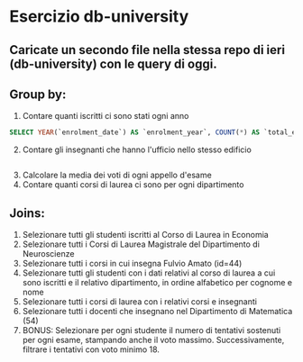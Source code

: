 # Esercizio db-university

## Caricate un secondo file nella stessa repo di ieri (db-university) con le query di oggi.

## Group by:

1. Contare quanti iscritti ci sono stati ogni anno

```sql
SELECT YEAR(`enrolment_date`) AS `enrolment_year`, COUNT(*) AS `total_enrolment` FROM `students` GROUP BY `enrolment_year`;
```

2. Contare gli insegnanti che hanno l'ufficio nello stesso edificio

```sql

```

3. Calcolare la media dei voti di ogni appello d'esame
4. Contare quanti corsi di laurea ci sono per ogni dipartimento

## Joins:

1. Selezionare tutti gli studenti iscritti al Corso di Laurea in Economia
2. Selezionare tutti i Corsi di Laurea Magistrale del Dipartimento di Neuroscienze
3. Selezionare tutti i corsi in cui insegna Fulvio Amato (id=44)
4. Selezionare tutti gli studenti con i dati relativi al corso di laurea a cui sono iscritti e il relativo dipartimento, in ordine alfabetico per cognome e nome
5. Selezionare tutti i corsi di laurea con i relativi corsi e insegnanti
6. Selezionare tutti i docenti che insegnano nel Dipartimento di Matematica (54)
7. BONUS: Selezionare per ogni studente il numero di tentativi sostenuti per ogni esame, stampando anche il voto massimo. Successivamente, filtrare i tentativi con voto minimo 18.
